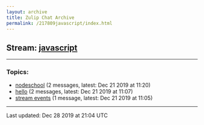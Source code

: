 ```yaml
---
layout: archive
title: Zulip Chat Archive
permalink: /217809javascript/index.html
---
```


## Stream: [javascript](http://vishnuks.com/217809javascript/index.html)
---

### Topics:

* [nodeschool](52751nodeschool.html) (2 messages, latest: Dec 21 2019 at 11:20)
* [hello](47413hello.html) (2 messages, latest: Dec 21 2019 at 11:07)
* [stream events](95106streamevents.html) (1 message, latest: Dec 21 2019 at 11:05)

<hr><p>Last updated: Dec 28 2019 at 21:04 UTC</p>